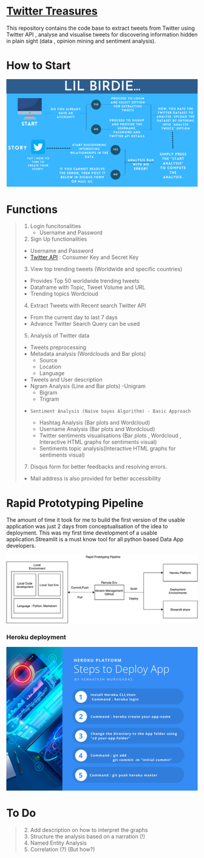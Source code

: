 # [Twitter Treasures](https://bit.ly/36vRnGK)

This repository contains the code base to extract tweets from Twitter using Twitter API , analyse and visualise tweets for discovering information hidden in plain sight (data , opinion mining and sentiment analysis).

# How to Start

![how_to_start](images/how_to_start.png)

# Functions

> 1. Login funcitonalities
>    - Username and Password
> 2. Sign Up functionalities
>
> - Username and Password
> - [Twitter API](https://developer.twitter.com/en/apply-for-access) : Consumer Key and Secret Key
>
> 3. View top trending tweets (Worldwide and specific countries)
>
> - Provides Top 50 worldwide trending tweets
> - Dataframe with Topic, Tweet Volume and URL
> - Trending topics Wordcloud
>
> 4. Extract Tweets with Recent search Twitter API
>
> - From the current day to last 7 days
> - Advance Twitter Search Query can be used
>
> 5. Analysis of Twitter data
>
> - Tweets preprocessing
> - Metadata analysis (Wordclouds and Bar plots)
>   - Source
>   - Location
>   - Language
> - Tweets and User description
> - Ngram Analysis (Line and Bar plots)
>   -Unigram
>   - Bigram
>   - Trigram
> -     Sentiment Analysis (Naive bayes Algorithm) - Basic Approach
>   - Hashtag Analysis (Bar plots and Wordcloud)
>   - Username Analysis (Bar plots and Wordcloud)
>   - Twitter sentiments visualisations (Bar plots , Wordcloud , Interactive HTML graphs for sentiments visual)
>   - Sentiments topic analysis(Interactive HTML graphs for sentiments visual)
>
> 7. Disqus form for better feedbacks and resolving errors.
>
> - Mail address is also provided for better accessibility

# Rapid Prototyping Pipeline

The amount of time it took for me to build the first version of the usable application was just 2 days from conceptualisation of the idea to deployment. This was my first time development of a usable application.Streamlit is a must know tool for all python based Data App developers.

![prototyping_pipeline](images/rapid_prototyping_pipeline.png)

### Heroku deployment

![heroku_pipeline](images/heroku_deploy_process.png)

# To Do

> 2. Add description on how to interpret the graphs
> 3. Structure the analysis based on a narration (!)
> 4. Named Entity Analysis
> 5. Correlation (?) (But how?)

